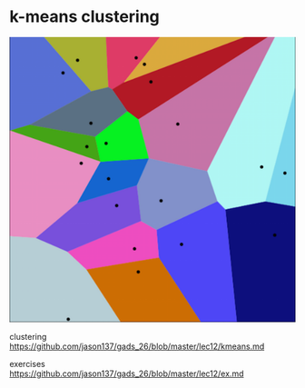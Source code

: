 # k-means clustering

<p align="center">
<img src="../images/voronoi.png">

clustering  
https://github.com/jason137/gads_26/blob/master/lec12/kmeans.md  

exercises  
https://github.com/jason137/gads_26/blob/master/lec12/ex.md
